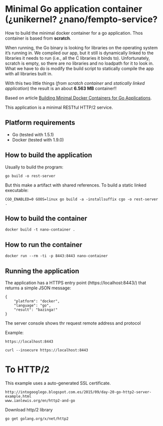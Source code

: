 Minimal Go application container (¿unikernel? ¿nano/fempto-service? 
===================================================================

How to build the minimal docker container for a go application. Thos container is based from **scratch**. 

When running, the Go binary is looking for libraries on the operating system it’s running in. We compiled our app, but it still is dynamically linked to the libraries it needs to run (i.e., all the C libraries it binds to). Unfortunately, scratch is empty, so there are no libraries and no loadpath for it to look in. What we have to do is modify the build script to statically compile the app with all libraries built in. 

With this two little things (*from scratch container* and *statically linked application*) the result is an about **6.563 MB** container!!

Based on article [Building Minimal Docker Containers for Go Applications](https://blog.codeship.com/building-minimal-docker-containers-for-go-applications/).

This application is a minimal RESTful HTTP/2 service.


## Platform requirements

  - Go (tested with 1.5.1)
  - Docker (tested with 1.9.0)


## How to build the application 

Usually to build the program:

    go build -o rest-server


But this make a artifact with shared references. To build a static linked executable:

    CGO_ENABLED=0 GOOS=linux go build -a -installsuffix cgo -o rest-server .


## How to build the container

    docker build -t nano-container .


## How to run the container

    docker run --rm -ti -p 8443:8443 nano-container


## Running the application

The application has a HTTPS entry point (https://localhost:8443/) that returns a simple JSON message:

    {
        "platform": "docker",
        "language": "go",
        "result": "bazinga!"
    }

The server console shows thr request remote address and protocol

Example:

    https://localhost:8443

    curl --insecure https://localhost:8443


# To HTTP/2

This example uses a auto-generated SSL certificate.

	http://intogooglego.blogspot.com.es/2015/09/day-20-go-http2-server-example.html
	www.ianlewis.org/en/http2-and-go

Download http/2 library
    
    go get golang.org/x/net/http2





